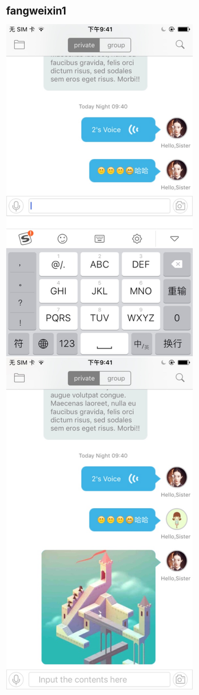 # fangweixin1
![](https://github.com/hahahahahahahha/fangweixin1/blob/master/image1/thumb_IMG_1698_1024.jpg)
![](https://github.com/hahahahahahahha/fangweixin1/blob/master/image1/thumb_IMG_1699_1024.jpg)
